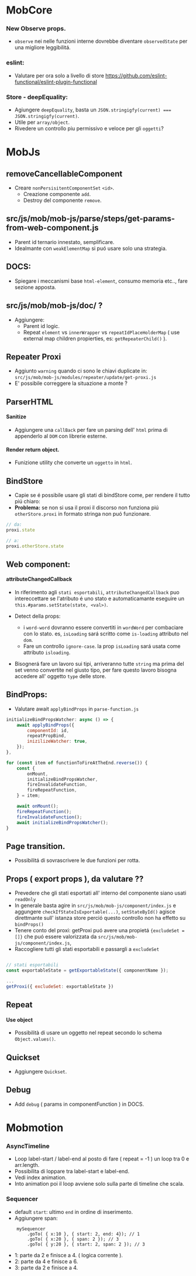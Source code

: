 # MobCore

### New Observe props.
- `observe` nei nelle funzioni interne dovrebbe diventare `observedState` per una migliore leggibilitá.


### eslint:
- Valutare per ora solo a livello di store https://github.com/eslint-functional/eslint-plugin-functional

### Store - deepEquality:
- Agiungere `deepEquality`, basta un `JSON.stringigfy(current) === JSON.stringigfy(current)`.
- Utile per `array/object`.
- Rivedere un controllo piu permissivo e veloce per gli `oggetti`?

# MobJs

## removeCancellableComponent
- Creare `nonPersisitentComponentSet` `<id>`.
    - Creazione componente `add`.
    - Destroy del componente `remove`.

## src/js/mob/mob-js/parse/steps/get-params-from-web-component.js
- Parent id ternario innestato, semplificare.
- Idealmante con `weakElementMap` si puó usare solo una strategia.

## DOCS:
- Spiegare i meccanismi base `html-element`, consumo memoria etc.., fare sezione apposta.

## src/js/mob/mob-js/doc/ ?
- Aggiungere:
    - Parent id logic.
    - Repeat `element` vs `innerWrapper` vs `repeatIdPlaceHolderMap` ( use external map children propierties, es: `getRepeaterChild()` ).

## Repeater Proxi
- Aggiunto `warning` quando ci sono le chiavi duplicate in:<br/>
 `src/js/mob/mob-js/modules/repeater/update/get-proxi.js`
- E' possibile correggere la situazione a monte ?

## ParserHTML
#### Sanitize
- Aggiungere una `callBack` per fare un parsing dell' `html` prima di appenderlo al `DOM` con librerie esterne.

#### Render return object.
- Funizione utility che converte un `oggetto` in `html`.

## BindStore
- Capie se é possibile usare gli stati di bindStore come, per rendere il tutto piú chiaro:
- **Problema:** se non si usa il proxi il discorso non funziona piú `otherStore.proxi` in formato stringa non puó funzionare.

```js
// da:
proxi.state

// a:
proxi.otherStore.state
```
## Web component:

#### attributeChangedCallback
- In riferimento agli `stati esportabili`, `attributeChangedCallback` puo intereccettare se l'atributo é uno stato e automaticamante eseguire un `this.#params.setState(state, <val>)`.
- Detect della props:
    - i `word-word` dovranno essere convertiti in `wordWord` per combaciare con lo stato. es, `isLoading` sará scritto come `is-loading` attributo nel `dom`.
    - Fare un controllo `ignore-case`. la prop `isLoading` sará usata come attributo `isloading`.

- Bisognerá fare un lavoro sui tipi, arriveranno tutte `string` ma prima del set venno convertite nel giusto tipo, per fare questo lavoro bisogna accedere all' oggetto `type` delle store.

## BindProps:

- Valutare await `applyBindProps` in `parse-function.js`

```js
initializeBindPropsWatcher: async () => {
    await applyBindProps({
        componentId: id,
        repeatPropBind,
        inizilizeWatcher: true,
    });
},
```

```js
for (const item of functionToFireAtTheEnd.reverse()) {
    const {
        onMount,
        initializeBindPropsWatcher,
        fireInvalidateFunction,
        fireRepeatFunction,
    } = item;

    await onMount();
    fireRepeatFunction();
    fireInvalidateFunction();
    await initializeBindPropsWatcher();
}
```

## Page transition.

- Possibilitá di sovrascrivere le due funzioni per rotta.

## Props ( export props ), da valutare ??

- Prevedere che gli stati esportati all' interno del componente siano usati `readOnly`
- In generale basta agire in `src/js/mob/mob-js/component/index.js` e aggungere `checkIfStateIsExportable(...)`, `setStateById()` agisce direttmante sull' istanza store perció questo controllo non ha effetto su `bindProps()`
- Tenere conto del proxi: getProxi puó avere una propietá `{excludeSet = []}` che puó essere valorizzata da `src/js/mob/mob-js/component/index.js`,
- Raccogliere tutti gli stati esportabili e passargli a `excludeSet`

```js

// stati esportabili
const exportableState = getExportableState({ componentName });

...
getProxi({ excludeSet: exportableState })
```



## Repeat

#### Use object

- Possibilità di usare un oggetto nel repeat secondo lo schema `Object.values()`.

## Quickset

- Aggiungere `Quickset`.

## Debug

- Add `debug` ( params in componentFunction ) in DOCS.

# Mobmotion

### AsyncTimeline

- Loop label-start / label-end al posto di fare ( repeat = -1 ) un loop tra 0 e arr.length.
- Possibilita di loppare tra label-start e label-end.
- Vedi index animation.
- Into animation poi il loop avviene solo sulla parte di timeline che scala.

### Sequencer

- default `start`: ultimo `end` in ordine di inserimento.
- Aggiungere span:<br/>

```
    mySequencer
        .goTo( { x:10 }, { start: 2, end: 4}); // 1
        .goTo( { x:20 }, { span: 2 }); // 3
        .goTo( { y:20 }, { start: 2, span: 2 }); // 3
```

- 1: parte da 2 e finisce a 4. ( logica corrente ).
- 2: parte da 4 e finisce a 6.
- 3: parte da 2 e finisce a 4.
